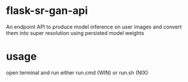 # flask-sr-gan-api
An endpoint API to produce model inference on user images and convert them into super resolution using persisted model weights

# usage
open terminal and run either run.cmd (WIN) or run.sh (NIX)
